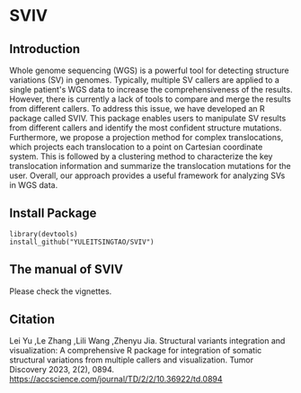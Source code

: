# SVIV

## Introduction

Whole genome sequencing (WGS) is a powerful tool for detecting structure variations (SV) in genomes. Typically, multiple SV callers are applied to a single patient's WGS data to increase the comprehensiveness of the results. However, there is currently a lack of tools to compare and merge the results from different callers. To address this issue, we have developed an R package called SVIV. This package enables users to manipulate SV results from different callers and identify the most confident structure mutations. Furthermore, we propose a projection method for complex translocations, which projects each translocation to a point on Cartesian coordinate system. This is followed by a clustering method to characterize the key translocation information and summarize the translocation mutations for the user. Overall, our approach provides a useful framework for analyzing SVs in WGS data.

## Install Package

```
library(devtools)
install_github("YULEITSINGTAO/SVIV")
```

## The manual of SVIV
Please check the vignettes. 

## Citation

Lei Yu ,Le Zhang ,Lili Wang ,Zhenyu Jia. Structural variants integration and visualization: A comprehensive R package for integration of somatic structural variations from multiple callers and visualization. Tumor Discovery 2023, 2(2), 0894. https://accscience.com/journal/TD/2/2/10.36922/td.0894
